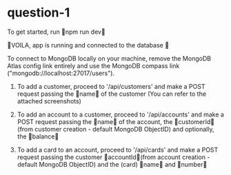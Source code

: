 # question-1

To get started, run 🔆npm run dev🔆

🎉VOILA, app is running and connected to the database 🎉

To connect to MongoDB locally on your machine, remove the MongoDB Atlas config link entirely and use the MongoDB compass link ("mongodb://localhost:27017/users").

1. To add a customer, proceed to '/api/customers' and make a POST request passing the 🔆name🔆 of the customer (You can refer to the attached screenshots)

2. To add an account to a customer, proceed to '/api/accounts' and make a POST request passing the 🔆name🔆 of the account, the 🔆customerId🔆 (from customer creation - default MongoDB ObjectID) and optionally, the 🔆balance🔆

3. To add a card to an account, proceed to '/api/cards' and make a POST request passing the customer 🔆accountId🔆(from account creation - default MongoDB ObjectID) and the (card) 🔆name🔆 and 🔆number🔆
